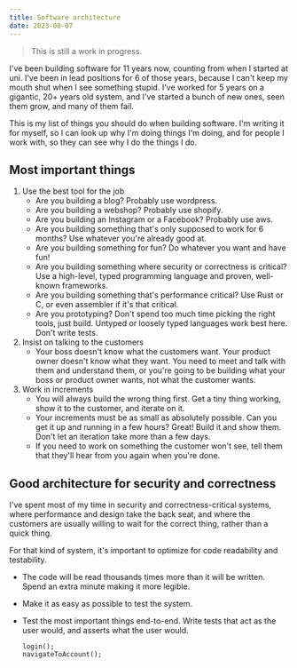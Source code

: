 ```yaml
---
title: Software architecture
date: 2023-08-07
---
```


> This is still a work in progress.

I've been building software for 11 years now, counting from when I started at
uni. I've been in lead positions for 6 of those years, because I can't keep my
mouth shut when I see something stupid. I've worked for 5 years on a gigantic,
20+ years old system, and I've started a bunch of new ones, seen them grow, and
many of them fail.

This is my list of things you should do when building software. I'm writing it
for myself, so I can look up why I'm doing things I'm doing, and for people I
work with, so they can see why I do the things I do.

## Most important things

1. Use the best tool for the job
   - Are you building a blog? Probably use wordpress.
   - Are you building a webshop? Probably use shopify.
   - Are you building an Instagram or a Facebook? Probably use aws.
   - Are you building something that's only supposed to work for 6 months? Use
     whatever you're already good at.
   - Are you building something for fun? Do whatever you want and have fun!
   - Are you building something where security or correctness is critical? Use a
     high-level, typed programming language and proven, well-known frameworks.
   - Are you building something that's performance critical? Use Rust or C, or
     even assembler if it's that critical.
   - Are you prototyping? Don't spend too much time picking the right tools,
     just build. Untyped or loosely typed languages work best here. Don't write
     tests.
2. Insist on talking to the customers
   - Your boss doesn't know what the customers want. Your product owner doesn't
     know what they want. You need to meet and talk with them and understand
     them, or you're going to be building what your boss or product owner wants,
     not what the customer wants.
3. Work in increments
   - You will always build the wrong thing first. Get a tiny thing working, show
     it to the customer, and iterate on it.
   - Your increments must be as small as absolutely possible. Can you get it up
     and running in a few hours? Great! Build it and show them. Don't let an
     iteration take more than a few days.
   - If you need to work on something the customer won't see, tell them that
     they'll hear from you again when you're done.

## Good architecture for security and correctness

I've spent most of my time in security and correctness-critical systems, where
performance and design take the back seat, and where the customers are usually
willing to wait for the correct thing, rather than a quick thing.

For that kind of system, it's important to optimize for code readability and
testability.

- The code will be read thousands times more than it will be written. Spend an
  extra minute making it more legible.
- Make it as easy as possible to test the system.
- Test the most important things end-to-end. Write tests that act as the user
  would, and asserts what the user would.

  ```
  login();
  navigateToAccount();

  ```
